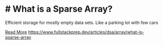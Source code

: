 # # What is a Sparse Array?

Efficient storage for mostly empty data sets. Like a parking lot with few cars

[Read More](https://www.fullstackprep.dev/articles/dsa/array/what-is-sparse-array) https://www.fullstackprep.dev/articles/dsa/array/what-is-sparse-array